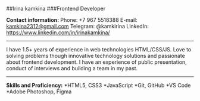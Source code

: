 ##Irina kamkina
###Frontend Developer

**Contact information:**
Phone: +7 967 5518388
E-mail: kamkina2312@gmail.com
Telegram: @kamkirina
LinkedIn: https://www.linkedin.com/in/irinakamkina/

---

I have 1.5+ years of experience in web technologies HTML/CSS/JS. Love to solving
problems though innovative technology solutions and passionate about frontend development. I have
an experience of public presentation, conduct of interviews and building a team in my past.

---

**Skills and Proficiency:**
*HTML5, CSS3
*JavaScript
*Git, GitHub
*VS Code
\*Adobe Photoshop, Figma
